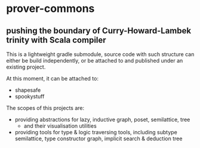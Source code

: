 # prover-commons

## pushing the boundary of Curry-Howard-Lambek trinity with Scala compiler

This is a lightweight gradle submodule, source code with such structure can either be build independently, or be attached to and published under an existing project.

At this moment, it can be attached to:

- shapesafe
- spookystuff

The scopes of this projects are:

- providing abstractions for lazy, inductive graph, poset, semilattice, tree
  - and their visualisation utilities
- providing tools for type & logic traversing tools, including subtype semilattice, type constructor graph, implicit search & deduction tree
  
